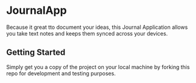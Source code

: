 # JournalApp
Because it great tto document your ideas, this Journal Application allows you take text notes and keeps them synced across your
devices.
## Getting Started

Simply get you a copy of the project on your local machine by forking this repo for development and testing purposes.
